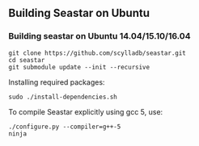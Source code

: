 ## Building Seastar on Ubuntu

### Building seastar on Ubuntu 14.04/15.10/16.04

```
git clone https://github.com/scylladb/seastar.git
cd seastar
git submodule update --init --recursive
```

Installing required packages:
```
sudo ./install-dependencies.sh
```

To compile Seastar explicitly using gcc 5, use:
```
./configure.py --compiler=g++-5
ninja
```
